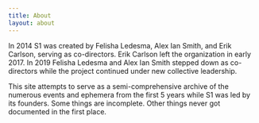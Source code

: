 ```yaml
---
title: About
layout: about
---
```

In 2014 S1 was created by Felisha Ledesma, Alex Ian Smith, and Erik Carlson, serving as co-directors. Erik Carlson left the organization in early 2017. In 2019 Felisha Ledesma and Alex Ian Smith stepped down as co-directors while the project continued under new collective leadership.


This site attempts to serve as a semi-comprehensive archive of the numerous events and ephemera from the first 5 years while S1 was led by its founders. Some things are incomplete. Other things never got documented in the first place. 



